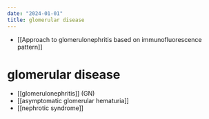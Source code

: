 ```yaml
---
date: "2024-01-01"
title: glomerular disease
---
```



- [[Approach to glomerulonephritis based on immunofluorescence pattern]]

# glomerular disease

- [[glomerulonephritis]] (GN)
- [[asymptomatic glomerular hematuria]]
- [[nephrotic syndrome]]
